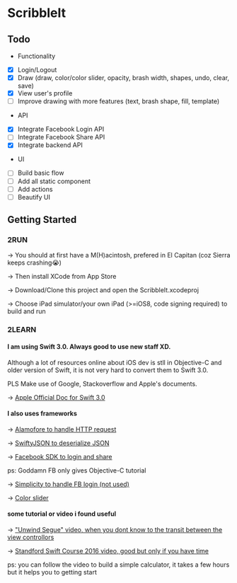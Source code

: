 # ScribbleIt

## Todo
- Functionality
- [x] Login/Logout
- [x] Draw (draw, color/color slider, opacity, brash width, shapes, undo, clear, save)
- [x] View user's profile
- [ ] Improve drawing with more features (text, brash shape, fill, template)
- API
- [x] Integrate Facebook Login API
- [ ] Integrate Facebook Share API
- [x] Integrate backend API
- UI
- [ ] Build basic flow
- [ ] Add all static component
- [ ] Add actions
- [ ] Beautify UI

## Getting Started
### 2RUN
-> You should at first have a M(H)acintosh, prefered in El Capitan (coz Sierra keeps crashing😭)

-> Then install XCode from App Store

-> Download/Clone this project and open the ScribbleIt.xcodeproj

-> Choose iPad simulator/your own iPad (>=iOS8, code signing required) to build and run
### 2LEARN
#### I am using Swift 3.0. Always good to use new staff XD.

Although a lot of resources online about iOS dev is stll in Objective-C and older version of Swift, it is not very hard to convert them to Swift 3.0.

PLS Make use of Google, Stackoverflow and Apple's documents.

-> [Apple Official Doc for Swift 3.0](https://developer.apple.com/swift/)

#### I also uses frameworks

-> [Alamofore to handle HTTP request](https://github.com/Alamofire/Alamofire)

-> [SwiftyJSON to deserialize JSON](https://github.com/SwiftyJSON/SwiftyJSON)

-> [Facebook SDK to login and share](https://developers.facebook.com/docs/facebook-login/ios)

ps: Goddamn FB only gives Objective-C tutorial

-> [Simplicity to handle FB login (not used)](http://cocoadocs.org/docsets/Simplicity/2.0.1/index.html)

-> [Color slider](https://github.com/gizmosachin/ColorSlider)

#### some tutorial or video i found useful

-> ["Unwind Segue" video, when you dont know to the transit between the view controllors](https://www.youtube.com/watch?v=akmPXZ4hDuU)

-> [Standford Swift Course 2016 video, good but only if you have time](https://www.youtube.com/watch?v=_lRx1zoriPo&list=PLsJq-VuSo2k26duIWzNjXztkZ7VrbppkT)

ps: you can follow the video to build a simple calculator, it takes a few hours but it helps you to getting start


